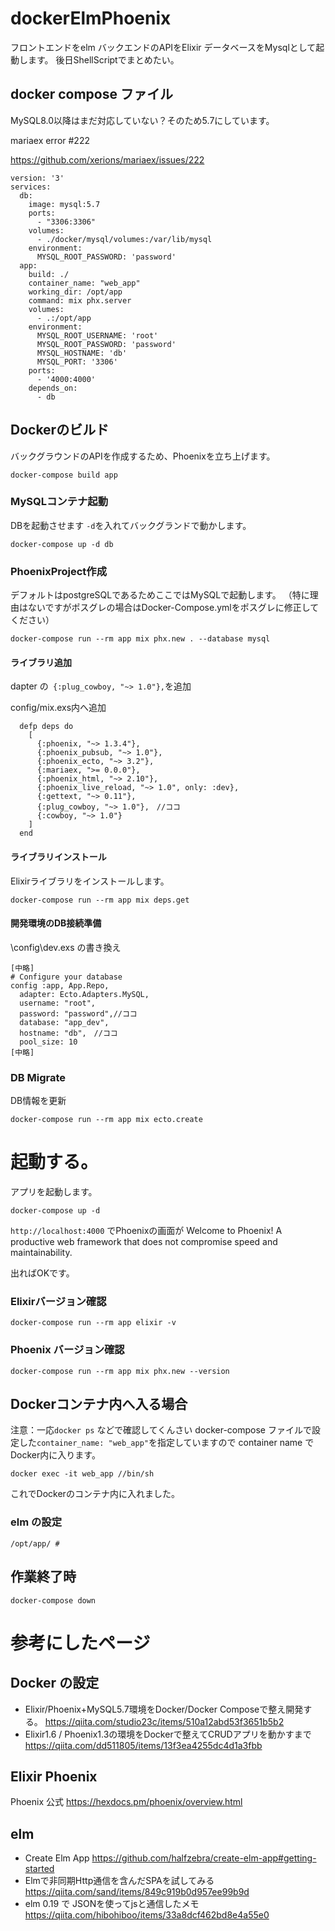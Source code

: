 # dockerElmPhoenix
フロントエンドをelm バックエンドのAPIをElixir
データベースをMysqlとして起動します。
後日ShellScriptでまとめたい。

## docker compose ファイル
MySQL8.0以降はまだ対応していない？そのため5.7にしています。

mariaex error #222

https://github.com/xerions/mariaex/issues/222
```
version: '3'
services:
  db:
    image: mysql:5.7
    ports:
      - "3306:3306"
    volumes:
      - ./docker/mysql/volumes:/var/lib/mysql
    environment:
      MYSQL_ROOT_PASSWORD: 'password'      
  app:
    build: ./
    container_name: "web_app"
    working_dir: /opt/app
    command: mix phx.server
    volumes:
      - .:/opt/app
    environment:
      MYSQL_ROOT_USERNAME: 'root'
      MYSQL_ROOT_PASSWORD: 'password'
      MYSQL_HOSTNAME: 'db'
      MYSQL_PORT: '3306'
    ports:
      - '4000:4000'
    depends_on:
      - db

```
## Dockerのビルド
バックグラウンドのAPIを作成するため、Phoenixを立ち上げます。
```
docker-compose build app
```
### MySQLコンテナ起動
DBを起動させます
`-d`を入れてバックグランドで動かします。
```
docker-compose up -d db
```

### PhoenixProject作成
デフォルトはpostgreSQLであるためここではMySQLで起動します。
（特に理由はないですがポスグレの場合はDocker-Compose.ymlをポスグレに修正してください）

```
docker-compose run --rm app mix phx.new . --database mysql
```
#### ライブラリ追加
dapter の` {:plug_cowboy, "~> 1.0"},`を追加　

config/mix.exs内へ追加
```
  defp deps do
    [
      {:phoenix, "~> 1.3.4"},
      {:phoenix_pubsub, "~> 1.0"},
      {:phoenix_ecto, "~> 3.2"},
      {:mariaex, ">= 0.0.0"},
      {:phoenix_html, "~> 2.10"},
      {:phoenix_live_reload, "~> 1.0", only: :dev},
      {:gettext, "~> 0.11"},
      {:plug_cowboy, "~> 1.0"},　//ココ
      {:cowboy, "~> 1.0"}
    ]
  end
```
#### ライブラリインストール
Elixirライブラリをインストールします。
```
docker-compose run --rm app mix deps.get
```

#### 開発環境のDB接続準備
\config\dev.exs の書き換え
```
[中略]
# Configure your database
config :app, App.Repo,
  adapter: Ecto.Adapters.MySQL,
  username: "root",
  password: "password",//ココ
  database: "app_dev",
  hostname: "db",　//ココ
  pool_size: 10
[中略]

```

### DB Migrate
DB情報を更新
```
docker-compose run --rm app mix ecto.create
```
# 起動する。
アプリを起動します。
```
docker-compose up -d
```
`http://localhost:4000` でPhoenixの画面が
Welcome to Phoenix!
A productive web framework that
does not compromise speed and maintainability.

出ればOKです。

### Elixirバージョン確認
```
docker-compose run --rm app elixir -v
```
### Phoenix バージョン確認
```
docker-compose run --rm app mix phx.new --version
```

## Dockerコンテナ内へ入る場合
注意：一応`docker ps` などで確認してくんさい
docker-compose ファイルで設定した`container_name: "web_app"`を指定していますので container name でDocker内に入ります。

```
docker exec -it web_app //bin/sh
```
これでDockerのコンテナ内に入れました。

### elm の設定

```
/opt/app/ # 
```

## 作業終了時
```
docker-compose down
```
# 参考にしたページ
## Docker の設定
 - Elixir/Phoenix+MySQL5.7環境をDocker/Docker Composeで整え開発する。
  https://qiita.com/studio23c/items/510a12abd53f3651b5b2
 - Elixir1.6 / Phoenix1.3の環境をDockerで整えてCRUDアプリを動かすまで
  https://qiita.com/dd511805/items/13f3ea4255dc4d1a3fbb 
## Elixir Phoenix
Phoenix 公式
https://hexdocs.pm/phoenix/overview.html

## elm
 - Create Elm App 
  https://github.com/halfzebra/create-elm-app#getting-started
 - Elmで非同期Http通信を含んだSPAを試してみる
  https://qiita.com/sand/items/849c919b0d957ee99b9d
 - elm 0.19 で JSONを使ってjsと通信したメモ
  https://qiita.com/hibohiboo/items/33a8dcf462bd8e4a55e0
